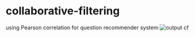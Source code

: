 # collaborative-filtering
 using Pearson correlation  for question recommender system
![output cf](https://user-images.githubusercontent.com/82870495/181174974-b4020efa-410e-414b-b6bc-d83f43ece2c6.JPG)
